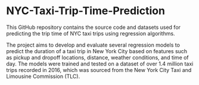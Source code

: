 # NYC-Taxi-Trip-Time-Prediction
This GitHub repository contains the source code and datasets used for predicting the trip time of NYC taxi trips using regression algorithms.

The project aims to develop and evaluate several regression models to predict the duration of a taxi trip in New York City based on features such as pickup and dropoff locations, distance, weather conditions, and time of day. The models were trained and tested on a dataset of over 1.4 million taxi trips recorded in 2016, which was sourced from the New York City Taxi and Limousine Commission (TLC).

